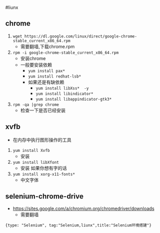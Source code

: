 #liunx

## chrome 
1. `wget https://dl.google.com/linux/direct/google-chrome-stable_current_x86_64.rpm`
    - 需要翻墙,下载chrome.rpm
2. `rpm -i google-chrome-stable_current_x86_64.rpm `
    - 安装chrome
    - 一般要安装依赖
        - `yum install pax*`
        - `yum install redhat-lsb*`
        - 如果还是有缺依赖
            - `yum install libXss*  -y`
            - `yum install libindicator*`
            - `yum install libappindicator-gtk3*`
3. `rpm -qa |grep chrome` 
    - 检查一下是否已经安装

## xvfb
- 在内存中执行图形操作的工具
1.  `yum install Xvfb`
    - 安装
2. `yum install libXfont`
    - 安装 如果你想有字的话
3. `yum install xorg-x11-fonts*`
    - 中文字体

## selenium-chrome-drive
- https://sites.google.com/a/chromium.org/chromedriver/downloads
    - 需要翻墙
    

```blog
{type: "Selenium", tag:"Selenium,liunx",title:"Selenium环境搭建"}
```
